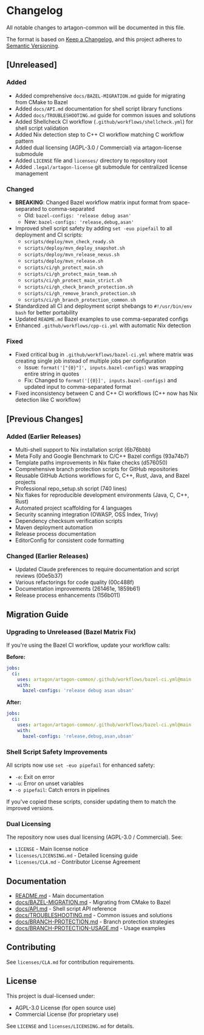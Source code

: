 # Changelog

All notable changes to artagon-common will be documented in this file.

The format is based on [Keep a Changelog](https://keepachangelog.com/en/1.0.0/),
and this project adheres to [Semantic Versioning](https://semver.org/spec/v2.0.0.html).

## [Unreleased]

### Added
- Added comprehensive `docs/BAZEL-MIGRATION.md` guide for migrating from CMake to Bazel
- Added `docs/API.md` documentation for shell script library functions
- Added `docs/TROUBLESHOOTING.md` guide for common issues and solutions
- Added Shellcheck CI workflow (`.github/workflows/shellcheck.yml`) for shell script validation
- Added Nix detection step to C++ CI workflow matching C workflow pattern
- Added dual licensing (AGPL-3.0 / Commercial) via artagon-license submodule
- Added `LICENSE` file and `licenses/` directory to repository root
- Added `.legal/artagon-license` git submodule for centralized license management

### Changed
- **BREAKING**: Changed Bazel workflow matrix input format from space-separated to comma-separated
  - Old: `bazel-configs: 'release debug asan'`
  - New: `bazel-configs: 'release,debug,asan'`
- Improved shell script safety by adding `set -euo pipefail` to all deployment and CI scripts:
  - `scripts/deploy/mvn_check_ready.sh`
  - `scripts/deploy/mvn_deploy_snapshot.sh`
  - `scripts/deploy/mvn_release_nexus.sh`
  - `scripts/deploy/mvn_release.sh`
  - `scripts/ci/gh_protect_main.sh`
  - `scripts/ci/gh_protect_main_team.sh`
  - `scripts/ci/gh_protect_main_strict.sh`
  - `scripts/ci/gh_check_branch_protection.sh`
  - `scripts/ci/gh_remove_branch_protection.sh`
  - `scripts/ci/gh_branch_protection_common.sh`
- Standardized all CI and deployment script shebangs to `#!/usr/bin/env bash` for better portability
- Updated `README.md` Bazel examples to use comma-separated configs
- Enhanced `.github/workflows/cpp-ci.yml` with automatic Nix detection

### Fixed
- Fixed critical bug in `.github/workflows/bazel-ci.yml` where matrix was creating single job instead of multiple jobs per configuration
  - Issue: `format('["{0}"]', inputs.bazel-configs)` was wrapping entire string in quotes
  - Fix: Changed to `format('[{0}]', inputs.bazel-configs)` and updated input to comma-separated format
- Fixed inconsistency between C and C++ CI workflows (C++ now has Nix detection like C workflow)

## [Previous Changes]

### Added (Earlier Releases)
- Multi-shell support to Nix installation script (6b76bbb)
- Meta Folly and Google Benchmark to C/C++ Bazel configs (93a74b7)
- Template paths improvements in Nix flake checks (d576050)
- Comprehensive branch protection scripts for GitHub repositories
- Reusable GitHub Actions workflows for C, C++, Rust, Java, and Bazel projects
- Professional repo_setup.sh script (740 lines)
- Nix flakes for reproducible development environments (Java, C, C++, Rust)
- Automated project scaffolding for 4 languages
- Security scanning integration (OWASP, OSS Index, Trivy)
- Dependency checksum verification scripts
- Maven deployment automation
- Release process documentation
- EditorConfig for consistent code formatting

### Changed (Earlier Releases)
- Updated Claude preferences to require documentation and script reviews (00e5b37)
- Various refactorings for code quality (00c488f)
- Documentation improvements (261461e, 1859b61)
- Release process enhancements (156b011)

## Migration Guide

### Upgrading to Unreleased (Bazel Matrix Fix)

If you're using the Bazel CI workflow, update your workflow calls:

**Before:**
```yaml
jobs:
  ci:
    uses: artagon/artagon-common/.github/workflows/bazel-ci.yml@main
    with:
      bazel-configs: 'release debug asan ubsan'
```

**After:**
```yaml
jobs:
  ci:
    uses: artagon/artagon-common/.github/workflows/bazel-ci.yml@main
    with:
      bazel-configs: 'release,debug,asan,ubsan'
```

### Shell Script Safety Improvements

All scripts now use `set -euo pipefail` for enhanced safety:
- `-e`: Exit on error
- `-u`: Error on unset variables
- `-o pipefail`: Catch errors in pipelines

If you've copied these scripts, consider updating them to match the improved versions.

### Dual Licensing

The repository now uses dual licensing (AGPL-3.0 / Commercial). See:
- `LICENSE` - Main license notice
- `licenses/LICENSING.md` - Detailed licensing guide
- `licenses/CLA.md` - Contributor License Agreement

## Documentation

- [README.md](./README.md) - Main documentation
- [docs/BAZEL-MIGRATION.md](./docs/BAZEL-MIGRATION.md) - Migrating from CMake to Bazel
- [docs/API.md](./docs/API.md) - Shell script API reference
- [docs/TROUBLESHOOTING.md](./docs/TROUBLESHOOTING.md) - Common issues and solutions
- [docs/BRANCH-PROTECTION.md](./docs/BRANCH-PROTECTION.md) - Branch protection strategies
- [docs/BRANCH-PROTECTION-USAGE.md](./docs/BRANCH-PROTECTION-USAGE.md) - Usage examples

## Contributing

See `licenses/CLA.md` for contribution requirements.

## License

This project is dual-licensed under:
- AGPL-3.0 License (for open source use)
- Commercial License (for proprietary use)

See `LICENSE` and `licenses/LICENSING.md` for details.
